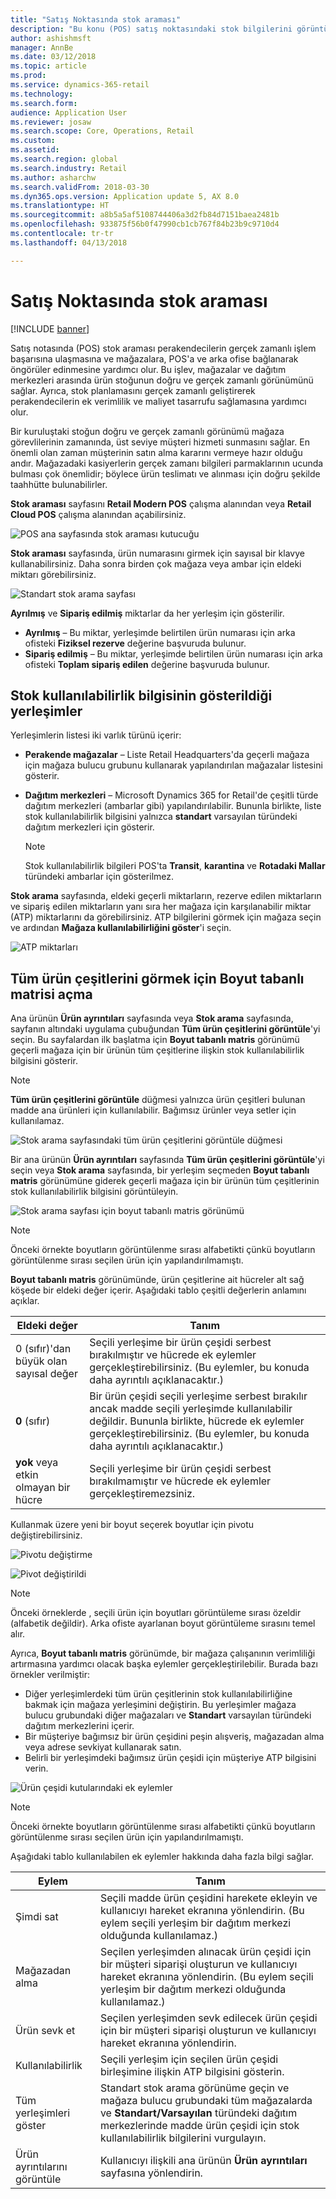 ```yaml
---
title: "Satış Noktasında stok araması"
description: "Bu konu (POS) satış noktasındaki stok bilgilerini görüntülemek için kullanılabilir seçenekleri açıklar."
author: ashishmsft
manager: AnnBe
ms.date: 03/12/2018
ms.topic: article
ms.prod: 
ms.service: dynamics-365-retail
ms.technology: 
ms.search.form: 
audience: Application User
ms.reviewer: josaw
ms.search.scope: Core, Operations, Retail
ms.custom: 
ms.assetid: 
ms.search.region: global
ms.search.industry: Retail
ms.author: asharchw
ms.search.validFrom: 2018-03-30
ms.dyn365.ops.version: Application update 5, AX 8.0
ms.translationtype: HT
ms.sourcegitcommit: a8b5a5af5108744406a3d2fb84d7151baea2481b
ms.openlocfilehash: 933875f56b0f47990cb1cb767f84b23b9c9710d4
ms.contentlocale: tr-tr
ms.lasthandoff: 04/13/2018

---
```


# <a name="inventory-lookup-in-the-point-of-sale"></a>Satış Noktasında stok araması 

[!INCLUDE [banner](includes/banner.md)]

Satış notasında (POS) stok araması perakendecilerin gerçek zamanlı işlem başarısına ulaşmasına ve mağazalara, POS'a ve arka ofise bağlanarak öngörüler edinmesine yardımcı olur. Bu işlev, mağazalar ve dağıtım merkezleri arasında ürün stoğunun doğru ve gerçek zamanlı görünümünü sağlar. Ayrıca, stok planlamasını gerçek zamanlı geliştirerek perakendecilerin ek verimlilik ve maliyet tasarrufu sağlamasına yardımcı olur.

Bir kuruluştaki stoğun doğru ve gerçek zamanlı görünümü mağaza görevlilerinin zamanında, üst seviye müşteri hizmeti sunmasını sağlar. En önemli olan zaman müşterinin satın alma kararını vermeye hazır olduğu andır. Mağazadaki kasiyerlerin gerçek zamanı bilgileri parmaklarının ucunda bulması çok önemlidir; böylece ürün teslimatı ve alınması için doğru şekilde taahhütte bulunabilirler.

**Stok araması** sayfasını **Retail Modern POS** çalışma alanından veya **Retail Cloud POS** çalışma alanından açabilirsiniz.

![POS ana sayfasında stok araması kutucuğu](media/POSHomepage.png)

**Stok araması** sayfasında, ürün numarasını girmek için sayısal bir klavye kullanabilirsiniz. Daha sonra birden çok mağaza veya ambar için eldeki miktarı görebilirsiniz.

![Standart stok arama sayfası](media/InventoryLookUp.png)

**Ayrılmış** ve **Sipariş edilmiş** miktarlar da her yerleşim için gösterilir.

- **Ayrılmış** – Bu miktar, yerleşimde belirtilen ürün numarası için arka ofisteki **Fiziksel rezerve** değerine başvuruda bulunur.
- **Sipariş edilmiş** – Bu miktar, yerleşimde belirtilen ürün numarası için arka ofisteki **Toplam sipariş edilen** değerine başvuruda bulunur.

## <a name="locations-that-inventory-availability-information-is-shown-for"></a>Stok kullanılabilirlik bilgisinin gösterildiği yerleşimler

Yerleşimlerin listesi iki varlık türünü içerir:

- **Perakende mağazalar** – Liste Retail Headquarters'da geçerli mağaza için mağaza bulucu grubunu kullanarak yapılandırılan mağazalar listesini gösterir. 
- **Dağıtım merkezleri** – Microsoft Dynamics 365 for Retail'de çeşitli türde dağıtım merkezleri (ambarlar gibi) yapılandırılabilir. Bununla birlikte, liste stok kullanılabilirlik bilgisini yalnızca **standart** varsayılan türündeki dağıtım merkezleri için gösterir. 

    > [!NOTE]
    > Stok kullanılabilirlik bilgileri POS'ta **Transit**, **karantina** ve **Rotadaki Mallar** türündeki ambarlar için gösterilmez.

**Stok arama** sayfasında, eldeki geçerli miktarların, rezerve edilen miktarların ve sipariş edilen miktarların yanı sıra her mağaza için karşılanabilir miktar (ATP) miktarlarını da görebilirsiniz. ATP bilgilerini görmek için mağaza seçin ve ardından **Mağaza kullanılabilirliğini göster**'i seçin.

![ATP miktarları](media/ATP.png)

## <a name="opening-the-dimension-based-matrix-view-to-show-all-variants"></a>Tüm ürün çeşitlerini görmek için Boyut tabanlı matrisi açma

Ana ürünün **Ürün ayrıntıları** sayfasında veya **Stok arama** sayfasında, sayfanın altındaki uygulama çubuğundan **Tüm ürün çeşitlerini görüntüle**'yi seçin. Bu sayfalardan ilk başlatma için **Boyut tabanlı matris** görünümü geçerli mağaza için bir ürünün tüm çeşitlerine ilişkin stok kullanılabilirlik bilgisini gösterir.

> [!NOTE]
> **Tüm ürün çeşitlerini görüntüle** düğmesi yalnızca ürün çeşitleri bulunan madde ana ürünleri için kullanılabilir. Bağımsız ürünler veya setler için kullanılamaz.

![Stok arama sayfasındaki tüm ürün çeşitlerini görüntüle düğmesi](media/StandardToMatrix.png)

Bir ana ürünün **Ürün ayrıntıları** sayfasında **Tüm ürün çeşitlerini görüntüle**'yi seçin veya **Stok arama** sayfasında, bir yerleşim seçmeden **Boyut tabanlı matris** görünümüne giderek geçerli mağaza için bir ürünün tüm çeşitlerinin stok kullanılabilirlik bilgisini görüntüleyin.

![Stok arama sayfası için boyut tabanlı matris görünümü](media/Matrix.png)

> [!NOTE]
> Önceki örnekte boyutların görüntülenme sırası alfabetikti çünkü boyutların görüntülenme sırası seçilen ürün için yapılandırılmamıştı.

**Boyut tabanlı matris** görünümünde, ürün çeşitlerine ait hücreler alt sağ köşede bir eldeki değer içerir. Aşağıdaki tablo çeşitli değerlerin anlamını açıklar.

| Eldeki değer                            | Tanım |
|------------------------------------------|-------------|
| 0 (sıfır)'dan büyük olan sayısal değer | Seçili yerleşime bir ürün çeşidi serbest bırakılmıştır ve hücrede ek eylemler gerçekleştirebilirsiniz. (Bu eylemler, bu konuda daha ayrıntılı açıklanacaktır.) |
| **0** (sıfır)                             | Bir ürün çeşidi seçili yerleşime serbest bırakılır ancak madde seçili yerleşimde kullanılabilir değildir. Bununla birlikte, hücrede ek eylemler gerçekleştirebilirsiniz. (Bu eylemler, bu konuda daha ayrıntılı açıklanacaktır.) |
| **yok** veya etkin olmayan bir hücre              | Seçili yerleşime bir ürün çeşidi serbest bırakılmamıştır ve hücrede ek eylemler gerçekleştiremezsiniz. |

Kullanmak üzere yeni bir boyut seçerek boyutlar için pivotu değiştirebilirsiniz. 

![Pivotu değiştirme](media/ChangePivot.png)

![Pivot değiştirildi](media/PivotChanged.png)

> [!NOTE]
> Önceki örneklerde , seçili ürün için boyutları görüntüleme sırası özeldir (alfabetik değildir). Arka ofiste ayarlanan boyut görüntüleme sırasını temel alır.

Ayrıca, **Boyut tabanlı matris** görünümde, bir mağaza çalışanının verimliliği artırmasına yardımcı olacak başka eylemler gerçekleştirilebilir. Burada bazı örnekler verilmiştir:

- Diğer yerleşimlerdeki tüm ürün çeşitlerinin stok kullanılabilirliğine bakmak için mağaza yerleşimini değiştirin. Bu yerleşimler mağaza bulucu grubundaki diğer mağazaları ve **Standart** varsayılan türündeki dağıtım merkezlerini içerir.
- Bir müşteriye bağımsız bir ürün çeşidini peşin alışveriş, mağazadan alma veya adrese sevkiyat kullanarak satın.
- Belirli bir yerleşimdeki bağımsız ürün çeşidi için müşteriye ATP bilgisini verin.

![Ürün çeşidi kutularındaki ek eylemler](media/VariantActions.png)

> [!NOTE]
> Önceki örnekte boyutların görüntülenme sırası alfabetikti çünkü boyutların görüntülenme sırası seçilen ürün için yapılandırılmamıştı.

Aşağıdaki tablo kullanılabilen ek eylemler hakkında daha fazla bilgi sağlar.


|        Eylem        |                                                                                                                    Tanım                                                                                                                    |
|----------------------|---------------------------------------------------------------------------------------------------------------------------------------------------------------------------------------------------------------------------------------------------|
|       Şimdi sat       |                               Seçili madde ürün çeşidini harekete ekleyin ve kullanıcıyı hareket ekranına yönlendirin. (Bu eylem seçili yerleşim bir dağıtım merkezi olduğunda kullanılamaz.)                               |
|   Mağazadan alma   |      Seçilen yerleşimden alınacak ürün çeşidi için bir müşteri siparişi oluşturun ve kullanıcıyı hareket ekranına yönlendirin. (Bu eylem seçili yerleşim bir dağıtım merkezi olduğunda kullanılamaz.)       |
|     Ürün sevk et     |                                                 Seçilen yerleşimden sevk edilecek ürün çeşidi için bir müşteri siparişi oluşturun ve kullanıcıyı hareket ekranına yönlendirin.                                                 |
|     Kullanılabilirlik     |                                                                             Seçili yerleşim için seçilen ürün çeşidi birleşimine ilişkin ATP bilgisini gösterin.                                                                              |
|  Tüm yerleşimleri göster  | Standart stok arama görünüme geçin ve mağaza bulucu grubundaki tüm mağazalarda ve <strong>Standart/Varsayılan</strong> türündeki dağıtım merkezlerinde madde ürün çeşidi için stok kullanılabilirlik bilgilerini vurgulayın. |
| Ürün ayrıntılarını görüntüle |                                                                         Kullanıcıyı ilişkili ana ürünün <strong>Ürün ayrıntıları</strong> sayfasına yönlendirin.                                                                          |


